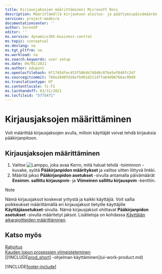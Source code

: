 ```yaml
---
title: Kirjausjaksojen määrittäminen| Microsoft Docs
description: Määrittämällä kirjauksen aloitus- ja päättymispäivämäärän määrität, milloin käyttäjä voivat kirjata pääkirjanpitoon.
services: project-madeira
documentationcenter: ''
author: SorenGP
editor: ''
ms.service: dynamics365-business-central
ms.topic: conceptual
ms.devlang: na
ms.tgt_pltfrm: na
ms.workload: na
ms.search.keywords: user setup
ms.date: 04/01/2021
ms.author: edupont
ms.openlocfilehash: 6f1745dfec453f5864b748d0c876e5ef040fc2df
ms.sourcegitcommit: 766e2840fd16efb901d211d7fa64d96766ac99d9
ms.translationtype: HT
ms.contentlocale: fi-FI
ms.lasthandoff: 03/31/2021
ms.locfileid: "5775471"
---
```

# <a name="specify-posting-periods"></a>Kirjausjaksojen määrittäminen
Voit määrittää kirjausjaksojen avulla, milloin käyttäjät voivat tehdä kirjauksia pääkirjanpitoon.  

## <a name="to-specify-posting-periods"></a>Kirjausjaksojen määrittäminen
1. Valitse ![Lamppu, joka avaa Kerro, mitä haluat tehdä -toiminnon](media/ui-search/search_small.png "Kerro, mitä haluat tehdä") -kuvake, syötä **Pääkirjanpidon määritykset** ja valitse sitten liittyvä linkki.  
2. Määritä jakso **Pääkirjanpidon asetukset** -sivulla antamalla päivämäärät **Ensimm. sallittu kirjauspvm**- ja **Viimeinen sallittu kirjauspvm** -kenttiin.  

> [!NOTE]  
>   Nämä kirjausjaksot koskevat yritystä ja kaikki käyttäjiä. Voit sallia poikkeukset määrittämällä eri kirjausjaksot tietyille käyttäjille **Käyttäjäasetukset**-sivulla. Nämä kirjausjaksot ohittavat **Pääkirjanpidon asetukset** -sivulla määritetyt jaksot. Lisätietoja on kohdassa [Käyttäjän aikarajoitteiden määrittäminen](ui-define-granular-permissions.md#to-set-up-user-time-constraints).

## <a name="see-also"></a>Katso myös
[Rahoitus](finance.md)  
[Kauden lopun prosessien viimeisteleminen](year-how-complete-period-end-processes.md)  
[[!INCLUDE[prod_short](includes/prod_short.md)] -ohjelman käyttäminen](ui-work-product.md)


[!INCLUDE[footer-include](includes/footer-banner.md)]